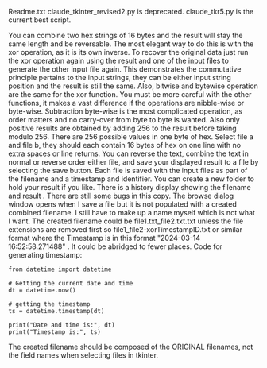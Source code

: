 Readme.txt   claude_tkinter_revised2.py is deprecated. claude_tkr5.py is the current best script. 

You can combine two hex strings of 16 bytes and the result will stay the same length and be reversable.
The most elegant way to do this is with the xor operation, as it is its own inverse.
To recover the original data just run the xor operation again using the result and one of the input files 
to generate the other input file again. This demonstrates the commutative principle pertains to the input
strings, they can be either input string position and the result is still the same.
Also, bitwise and bytewise operation are the same for the xor function.
You must be more careful with the other functions, it makes a vast difference if the operations are 
nibble-wise or byte-wise. Subtraction byte-wise is the most complicated operation, as order matters and 
no carry-over from byte to byte is wanted. Also only positive results are obtained by adding 256 to the result 
before taking modulo 256. There are 256 possible values in one byte of hex.
Select file a and file b, they should each contain 16 bytes of hex on one line with no extra spaces or line returns.
You can reverse the text, combine the text in normal or reverse order either file, and save your displayed result
to a file by selecting the save button.
Each file is saved with the input files as part of the filename and a timestamp and identifier.
You can create a new folder to hold your result if you like.
There is a history display showing the filename and result . 
There are still some bugs in this copy.
The browse dialog window opens when I save a file but it is not populated with a created combined filename.
I still have to make up a name myself which is not what I want. The created filename could be
file1.txt_file2.txt.txt unless the file extensions are removed first so file1_file2-xorTimestampID.txt or similar
format where the Timestamp is in this format "2024-03-14 16:52:58.271488" . It could be abridged to fewer places.
Code for generating timestamp:
````
from datetime import datetime

# Getting the current date and time
dt = datetime.now()

# getting the timestamp
ts = datetime.timestamp(dt)

print("Date and time is:", dt)
print("Timestamp is:", ts)
````
The created filename should be composed of the ORIGINAL filenames, not the field names when selecting files in tkinter.
